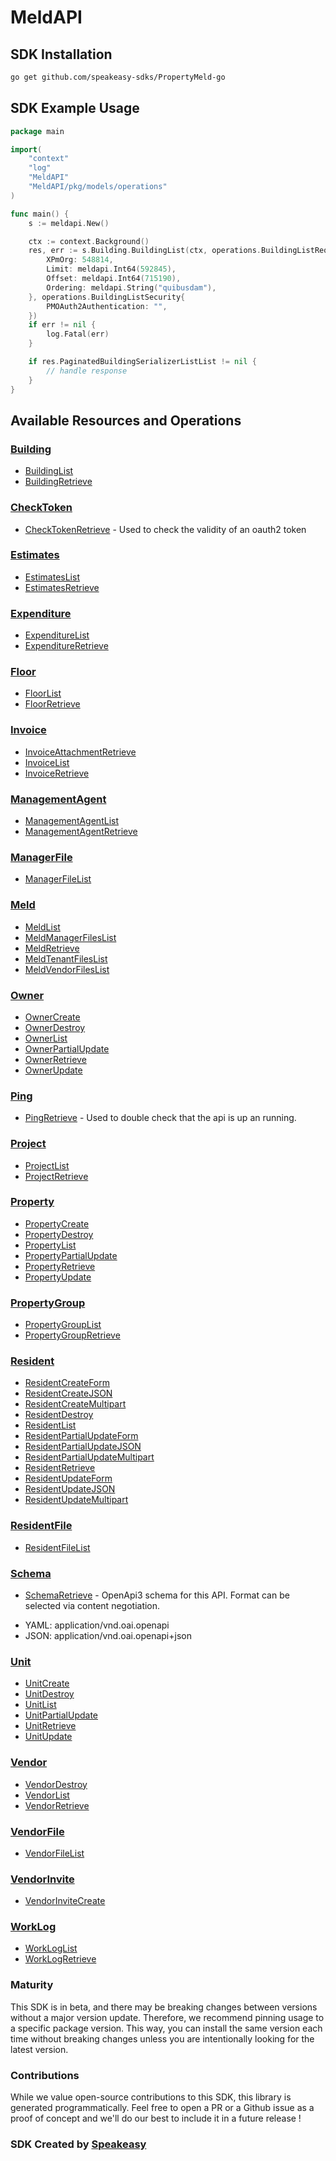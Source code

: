 # MeldAPI

<!-- Start SDK Installation -->
## SDK Installation

```bash
go get github.com/speakeasy-sdks/PropertyMeld-go
```
<!-- End SDK Installation -->

## SDK Example Usage
<!-- Start SDK Example Usage -->
```go
package main

import(
	"context"
	"log"
	"MeldAPI"
	"MeldAPI/pkg/models/operations"
)

func main() {
    s := meldapi.New()

    ctx := context.Background()
    res, err := s.Building.BuildingList(ctx, operations.BuildingListRequest{
        XPmOrg: 548814,
        Limit: meldapi.Int64(592845),
        Offset: meldapi.Int64(715190),
        Ordering: meldapi.String("quibusdam"),
    }, operations.BuildingListSecurity{
        PMOAuth2Authentication: "",
    })
    if err != nil {
        log.Fatal(err)
    }

    if res.PaginatedBuildingSerializerListList != nil {
        // handle response
    }
}
```
<!-- End SDK Example Usage -->

<!-- Start SDK Available Operations -->
## Available Resources and Operations


### [Building](docs/building/README.md)

* [BuildingList](docs/building/README.md#buildinglist)
* [BuildingRetrieve](docs/building/README.md#buildingretrieve)

### [CheckToken](docs/checktoken/README.md)

* [CheckTokenRetrieve](docs/checktoken/README.md#checktokenretrieve) - Used to check the validity of an oauth2 token

### [Estimates](docs/estimates/README.md)

* [EstimatesList](docs/estimates/README.md#estimateslist)
* [EstimatesRetrieve](docs/estimates/README.md#estimatesretrieve)

### [Expenditure](docs/expenditure/README.md)

* [ExpenditureList](docs/expenditure/README.md#expenditurelist)
* [ExpenditureRetrieve](docs/expenditure/README.md#expenditureretrieve)

### [Floor](docs/floor/README.md)

* [FloorList](docs/floor/README.md#floorlist)
* [FloorRetrieve](docs/floor/README.md#floorretrieve)

### [Invoice](docs/invoice/README.md)

* [InvoiceAttachmentRetrieve](docs/invoice/README.md#invoiceattachmentretrieve)
* [InvoiceList](docs/invoice/README.md#invoicelist)
* [InvoiceRetrieve](docs/invoice/README.md#invoiceretrieve)

### [ManagementAgent](docs/managementagent/README.md)

* [ManagementAgentList](docs/managementagent/README.md#managementagentlist)
* [ManagementAgentRetrieve](docs/managementagent/README.md#managementagentretrieve)

### [ManagerFile](docs/managerfile/README.md)

* [ManagerFileList](docs/managerfile/README.md#managerfilelist)

### [Meld](docs/meld/README.md)

* [MeldList](docs/meld/README.md#meldlist)
* [MeldManagerFilesList](docs/meld/README.md#meldmanagerfileslist)
* [MeldRetrieve](docs/meld/README.md#meldretrieve)
* [MeldTenantFilesList](docs/meld/README.md#meldtenantfileslist)
* [MeldVendorFilesList](docs/meld/README.md#meldvendorfileslist)

### [Owner](docs/owner/README.md)

* [OwnerCreate](docs/owner/README.md#ownercreate)
* [OwnerDestroy](docs/owner/README.md#ownerdestroy)
* [OwnerList](docs/owner/README.md#ownerlist)
* [OwnerPartialUpdate](docs/owner/README.md#ownerpartialupdate)
* [OwnerRetrieve](docs/owner/README.md#ownerretrieve)
* [OwnerUpdate](docs/owner/README.md#ownerupdate)

### [Ping](docs/ping/README.md)

* [PingRetrieve](docs/ping/README.md#pingretrieve) - Used to double check that the api is up an running.

### [Project](docs/project/README.md)

* [ProjectList](docs/project/README.md#projectlist)
* [ProjectRetrieve](docs/project/README.md#projectretrieve)

### [Property](docs/property/README.md)

* [PropertyCreate](docs/property/README.md#propertycreate)
* [PropertyDestroy](docs/property/README.md#propertydestroy)
* [PropertyList](docs/property/README.md#propertylist)
* [PropertyPartialUpdate](docs/property/README.md#propertypartialupdate)
* [PropertyRetrieve](docs/property/README.md#propertyretrieve)
* [PropertyUpdate](docs/property/README.md#propertyupdate)

### [PropertyGroup](docs/propertygroup/README.md)

* [PropertyGroupList](docs/propertygroup/README.md#propertygrouplist)
* [PropertyGroupRetrieve](docs/propertygroup/README.md#propertygroupretrieve)

### [Resident](docs/resident/README.md)

* [ResidentCreateForm](docs/resident/README.md#residentcreateform)
* [ResidentCreateJSON](docs/resident/README.md#residentcreatejson)
* [ResidentCreateMultipart](docs/resident/README.md#residentcreatemultipart)
* [ResidentDestroy](docs/resident/README.md#residentdestroy)
* [ResidentList](docs/resident/README.md#residentlist)
* [ResidentPartialUpdateForm](docs/resident/README.md#residentpartialupdateform)
* [ResidentPartialUpdateJSON](docs/resident/README.md#residentpartialupdatejson)
* [ResidentPartialUpdateMultipart](docs/resident/README.md#residentpartialupdatemultipart)
* [ResidentRetrieve](docs/resident/README.md#residentretrieve)
* [ResidentUpdateForm](docs/resident/README.md#residentupdateform)
* [ResidentUpdateJSON](docs/resident/README.md#residentupdatejson)
* [ResidentUpdateMultipart](docs/resident/README.md#residentupdatemultipart)

### [ResidentFile](docs/residentfile/README.md)

* [ResidentFileList](docs/residentfile/README.md#residentfilelist)

### [Schema](docs/schema/README.md)

* [SchemaRetrieve](docs/schema/README.md#schemaretrieve) - OpenApi3 schema for this API. Format can be selected via content negotiation.

- YAML: application/vnd.oai.openapi
- JSON: application/vnd.oai.openapi+json

### [Unit](docs/unit/README.md)

* [UnitCreate](docs/unit/README.md#unitcreate)
* [UnitDestroy](docs/unit/README.md#unitdestroy)
* [UnitList](docs/unit/README.md#unitlist)
* [UnitPartialUpdate](docs/unit/README.md#unitpartialupdate)
* [UnitRetrieve](docs/unit/README.md#unitretrieve)
* [UnitUpdate](docs/unit/README.md#unitupdate)

### [Vendor](docs/vendor/README.md)

* [VendorDestroy](docs/vendor/README.md#vendordestroy)
* [VendorList](docs/vendor/README.md#vendorlist)
* [VendorRetrieve](docs/vendor/README.md#vendorretrieve)

### [VendorFile](docs/vendorfile/README.md)

* [VendorFileList](docs/vendorfile/README.md#vendorfilelist)

### [VendorInvite](docs/vendorinvite/README.md)

* [VendorInviteCreate](docs/vendorinvite/README.md#vendorinvitecreate)

### [WorkLog](docs/worklog/README.md)

* [WorkLogList](docs/worklog/README.md#workloglist)
* [WorkLogRetrieve](docs/worklog/README.md#worklogretrieve)
<!-- End SDK Available Operations -->

### Maturity

This SDK is in beta, and there may be breaking changes between versions without a major version update. Therefore, we recommend pinning usage
to a specific package version. This way, you can install the same version each time without breaking changes unless you are intentionally
looking for the latest version.

### Contributions

While we value open-source contributions to this SDK, this library is generated programmatically.
Feel free to open a PR or a Github issue as a proof of concept and we'll do our best to include it in a future release !

### SDK Created by [Speakeasy](https://docs.speakeasyapi.dev/docs/using-speakeasy/client-sdks)
